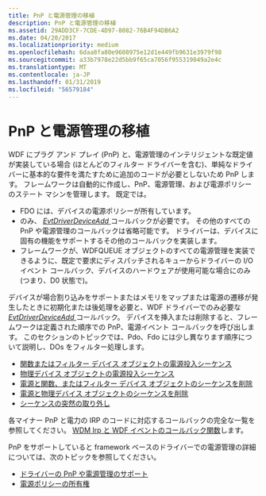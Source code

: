 ```yaml
---
title: PnP と電源管理の移植
description: PnP と電源管理の移植
ms.assetid: 29ADD3CF-7CDE-4D97-8082-76B4F94DB6A2
ms.date: 04/20/2017
ms.localizationpriority: medium
ms.openlocfilehash: 6daa8fa80e9608975e12d1e449fb9631e3979f98
ms.sourcegitcommit: a33b7978e22d5bb9f65ca7056f955319049a2e4c
ms.translationtype: MT
ms.contentlocale: ja-JP
ms.lasthandoff: 01/31/2019
ms.locfileid: "56579184"
---
```

# <a name="porting-pnp-and-power-management"></a>PnP と電源管理の移植


WDF にプラグ アンド プレイ (PnP) と、電源管理のインテリジェントな既定値が実装している場合 (ほとんどのフィルター ドライバーを含む)、単純なドライバーに基本的な要件を満たすために追加のコードが必要としないため PnP します。 フレームワークは自動的に作成し、PnP、電源管理、および電源ポリシーのステート マシンを管理します。 既定では。

-   FDO には、デバイスの電源ポリシーが所有しています。
-   のみ、 [ *EvtDriverDeviceAdd* ](https://msdn.microsoft.com/library/windows/hardware/ff541693)コールバックが必要です。 その他のすべての PnP や電源管理のコールバックは省略可能です。 ドライバーは、デバイスに固有の機能をサポートするその他のコールバックを実装します。
-   フレームワークが、WDFQUEUE オブジェクトのすべての電源管理を実装できるように、既定で要求にディスパッチされるキューからドライバーの I/O イベント コールバック、デバイスのハードウェアが使用可能な場合にのみ (つまり、D0 状態で)。

デバイスが場合割り込みをサポートまたはメモリをマップまたは電源の遷移が発生したときに初期化または後処理を必要と、WDF ドライバーでのみ必要な[ *EvtDriverDeviceAdd* ](https://msdn.microsoft.com/library/windows/hardware/ff541693)コールバック。
デバイスを挿入または削除すると、フレームワークは定義された順序での PnP、電源イベント コールバックを呼び出します。 このセクションのトピックでは、Pdo、Fdo には少し異なります順序について説明し、DOs をフィルター処理します。

-   [関数またはフィルター デバイス オブジェクトの電源投入シーケンス](power-up-sequence-for-a-function-or-filter-driver.md)
-   [物理デバイス オブジェクトの電源投入シーケンス](power-up-sequence-for-a-bus-driver.md)
-   [電源と関数、またはフィルター デバイス オブジェクトのシーケンスを削除](power-down-and-removal-sequence-for-a-function-or-filter-driver.md)
-   [電源と物理デバイス オブジェクトのシーケンスを削除](power-down-and-removal-sequence-for-a-bus-driver.md)
-   [シーケンスの突然の取り外し](surprise-removal-sequence.md)

各マイナー PnP と電力の IRP のコードに対応するコールバックの完全な一覧を参照してください。 [WDM Irp と WDF イベントのコールバック関数](wdm-irps-and-kmdf-event-callback-functions.md)します。

PnP をサポートしていると framework ベースのドライバーでの電源管理の詳細については、次のトピックを参照してください。

-   [ドライバーの PnP や電源管理のサポート](supporting-pnp-and-power-management-in-your-driver.md)
-   [電源ポリシーの所有権](power-policy-ownership.md)

 

 





